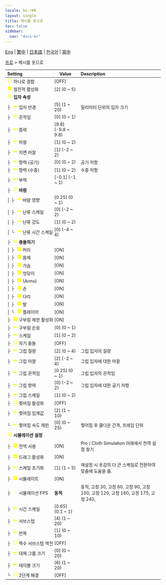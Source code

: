```yaml
---
locale: ko-rKR
layout: single
title: 메시를 옷으로
toc: false
sidebar:
  nav: "docs-kr"
---
```

[Eng](/dancexr/menu/2025.4/actor/mesh_to_cloth) | [繁中](/tw/dancexr/menu/2025.4/actor/mesh_to_cloth) | [日本語](/jp/dancexr/menu/2025.4/actor/mesh_to_cloth) | [한국어](/kr/dancexr/menu/2025.4/actor/mesh_to_cloth) | [简中](/zh/dancexr/menu/2025.4/actor/mesh_to_cloth)

[프로](../menu#프로) > 메시를 옷으로



| Setting | Value | Description |
| :--- | --- | :--- |
|<nobr> ![check_off icon](/images/icon/ic_check_off.png)  하나로 결합</nobr>| [OFF] | 
|<nobr> ![check_on icon](/images/icon/ic_check_on.png)  점진적 활성화</nobr>| [2] (0 ~ 5) | 
|<nobr> ![tune icon](/images/icon/ic_tune.png)  <b>입자 속성</b></nobr>| | 
|<nobr>├&nbsp; ![slider icon](/images/icon/ic_slider.png)  입자 반경</nobr>| [5] (1 ~ 20) | 밀리미터 단위의 입자 크기
|<nobr>├&nbsp; ![slider icon](/images/icon/ic_slider.png)  끈적임</nobr>| [0] (0 ~ 1) | 
|<nobr>├&nbsp; ![slider icon](/images/icon/ic_slider.png)  중력</nobr>| [9.8] (-9.8 ~ 9.8) | 
|<nobr>├&nbsp; ![slider icon](/images/icon/ic_slider.png)  마찰</nobr>| [1] (0 ~ 2) | 
|<nobr>├&nbsp; ![slider icon](/images/icon/ic_slider.png)  지면 마찰</nobr>| [1] (-2 ~ 2) | 
|<nobr>├&nbsp; ![slider icon](/images/icon/ic_slider.png)  항력 (공기)</nobr>| [0] (0 ~ 2) | 공기 저항
|<nobr>├&nbsp; ![slider icon](/images/icon/ic_slider.png)  항력 (수중)</nobr>| [1] (0 ~ 2) | 수중 저항
|<nobr>├&nbsp; ![slider icon](/images/icon/ic_slider.png)  부력</nobr>| [-0.1] (-1 ~ 1) | 
|<nobr>├&nbsp; ![tune icon](/images/icon/ic_tune.png)  <b>바람</b></nobr>| | 
|<nobr>│&nbsp;├&nbsp; ![slider icon](/images/icon/ic_slider.png)  바람 영향</nobr>| [0.25] (0 ~ 1) | 
|<nobr>│&nbsp;├&nbsp; ![slider icon](/images/icon/ic_slider.png)  난류 스케일</nobr>| [0] (-2 ~ 2) | 
|<nobr>│&nbsp;├&nbsp; ![slider icon](/images/icon/ic_slider.png)  난류 강도</nobr>| [1] (0 ~ 2) | 
|<nobr>│&nbsp;└&nbsp; ![slider icon](/images/icon/ic_slider.png)  난류 시간 스케일</nobr>| [0] (-4 ~ 4) | 
|<nobr>├&nbsp; ![tune icon](/images/icon/ic_tune.png)  <b>충돌하기</b></nobr>| | 
|<nobr>│&nbsp;├&nbsp; ![check_on icon](/images/icon/ic_check_on.png)  머리</nobr>| [ON] | 
|<nobr>│&nbsp;├&nbsp; ![check_on icon](/images/icon/ic_check_on.png)  몸체</nobr>| [ON] | 
|<nobr>│&nbsp;├&nbsp; ![check_on icon](/images/icon/ic_check_on.png)  가슴</nobr>| [ON] | 
|<nobr>│&nbsp;├&nbsp; ![check_on icon](/images/icon/ic_check_on.png)  엉덩이</nobr>| [ON] | 
|<nobr>│&nbsp;├&nbsp; ![check_on icon](/images/icon/ic_check_on.png)  (Arms)</nobr>| [ON] | 
|<nobr>│&nbsp;├&nbsp; ![check_on icon](/images/icon/ic_check_on.png)  손</nobr>| [ON] | 
|<nobr>│&nbsp;├&nbsp; ![check_on icon](/images/icon/ic_check_on.png)  다리</nobr>| [ON] | 
|<nobr>│&nbsp;├&nbsp; ![check_on icon](/images/icon/ic_check_on.png)  발</nobr>| [ON] | 
|<nobr>│&nbsp;└&nbsp; ![check_on icon](/images/icon/ic_check_on.png)  플레이어</nobr>| [ON] | 
|<nobr>├&nbsp; ![check_on icon](/images/icon/ic_check_on.png)  구부림 제한 활성화</nobr>| [ON] | 
|<nobr>├&nbsp; ![slider icon](/images/icon/ic_slider.png)  구부림 순응</nobr>| [0] (0 ~ 1) | 
|<nobr>├&nbsp; ![slider icon](/images/icon/ic_slider.png)  스케일</nobr>| [1] (0 ~ 2) | 
|<nobr>├&nbsp; ![check_off icon](/images/icon/ic_check_off.png)  자기 충돌</nobr>| [OFF] | 
|<nobr>├&nbsp; ![slider icon](/images/icon/ic_slider.png)  그립 질량</nobr>| [2] (0 ~ 4) | 그립 입자의 질량
|<nobr>├&nbsp; ![slider icon](/images/icon/ic_slider.png)  그립 마찰</nobr>| [2] (-2 ~ 4) | 그립 입자에 대한 마찰
|<nobr>├&nbsp; ![slider icon](/images/icon/ic_slider.png)  그립 끈적임</nobr>| [0.25] (0 ~ 1) | 그립 입자의 끈적임
|<nobr>├&nbsp; ![slider icon](/images/icon/ic_slider.png)  그립 항력</nobr>| [0] (-2 ~ 2) | 그립 입자에 대한 공기 저항
|<nobr>├&nbsp; ![slider icon](/images/icon/ic_slider.png)  그립 스케일</nobr>| [1] (0 ~ 2) | 
|<nobr>├&nbsp; ![check_off icon](/images/icon/ic_check_off.png)  찢어짐 활성화</nobr>| [OFF] | 
|<nobr>├&nbsp; ![slider icon](/images/icon/ic_slider.png)  찢어짐 임계값</nobr>| [2] (1 ~ 10) | 
|<nobr>└&nbsp; ![slider icon](/images/icon/ic_slider.png)  찢어짐 속도 제한</nobr>| [0] (0 ~ 25) | 찢어짐 후 쿨다운 간격, 프레임 단위
|<nobr> ![tune icon](/images/icon/ic_tune.png)  <b>시뮬레이션 설정</b></nobr>| | 
|<nobr>├&nbsp; ![check_on icon](/images/icon/ic_check_on.png)  전역 사용</nobr>| [ON] | Pro / Cloth Simulation 아래에서 전역 설정 찾기
|<nobr>├&nbsp; ![check_on icon](/images/icon/ic_check_on.png)  드래그 활성화</nobr>| [ON] | 
|<nobr>├&nbsp; ![slider icon](/images/icon/ic_slider.png)  스케일 초기화</nobr>| [1] (1 ~ 5) | 재설정 시 옷감의 더 큰 스케일로 전환하여 맞춤에 도움을 줌.
|<nobr>├&nbsp; ![check_on icon](/images/icon/ic_check_on.png)  시뮬레이트</nobr>| [ON] | 
|<nobr>├&nbsp; ![chevron icon](/images/icon/ic_chevron.png)  시뮬레이션 FPS</nobr>| **동적** | 동적, 고정 30, 고정 60, 고정 90, 고정 100, 고정 120, 고정 160, 고정 175, 고정 240,  |
|<nobr>├&nbsp; ![slider icon](/images/icon/ic_slider.png)  시간 스케일</nobr>| [0.65] (0.1 ~ 1) | 
|<nobr>├&nbsp; ![slider icon](/images/icon/ic_slider.png)  서브스텝</nobr>| [4] (1 ~ 20) | 
|<nobr>├&nbsp; ![slider icon](/images/icon/ic_slider.png)  반복</nobr>| [1] (0 ~ 10) | 
|<nobr>├&nbsp; ![check_off icon](/images/icon/ic_check_off.png)  짝수 서브스텝 역전</nobr>| [OFF] | 
|<nobr>├&nbsp; ![slider icon](/images/icon/ic_slider.png)  대체 그룹 크기</nobr>| [0] (0 ~ 20) | 
|<nobr>├&nbsp; ![slider icon](/images/icon/ic_slider.png)  테이블 크기</nobr>| [6] (1 ~ 20) | 
|<nobr>└&nbsp; ![check_off icon](/images/icon/ic_check_off.png)  2단계 해결</nobr>| [OFF] | 
